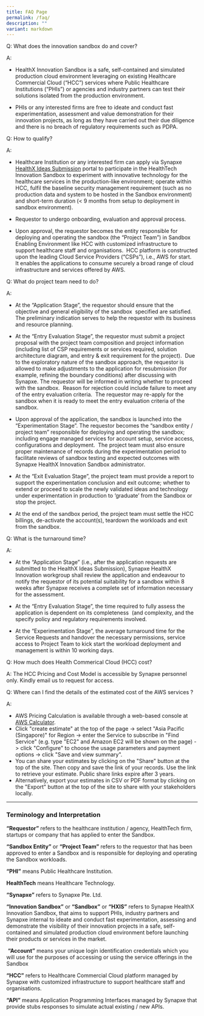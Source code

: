```yaml
---
title: FAQ Page
permalink: /faq/
description: ""
variant: markdown
---
```

Q:    What does the innovation sandbox do and cover?

A:
* HealthX Innovation Sandbox is a safe, self-contained and simulated production cloud environment leveraging on existing Healthcare Commercial Cloud (“HCC”) services where Public Healthcare Institutions (“PHIs”) or agencies and industry partners can test their solutions isolated from the production environment.&nbsp;

* PHIs or any interested firms are free to ideate and conduct fast experimentation, assessment and value demonstration for their innovation projects, as long as they have carried out their due diligence and there is no breach of regulatory requirements such as PDPA.

Q:    How to qualify?

A:
* Healthcare Institution or any interested firm can apply via Synapxe [HealthX Ideas Submission](https://for.sg/gibf27) portal to participate in the HealthTech Innovation Sandbox to experiment with innovative technology for the healthcare services in the production-like environment; operate within HCC, fulfil the baseline security management requirement (such as no production data and system to be hosted in the Sandbox environment) and short-term duration (&lt; 9 months from setup to deployment in sandbox environment).

* Requestor to undergo onboarding, evaluation and approval process.

* Upon approval, the requestor becomes the entity responsible for deploying and operating the sandbox (the “Project Team”) in Sandbox Enabling Environment like HCC with customized infrastructure to support healthcare staff and organisations.&nbsp; HCC platform is constructed upon the leading Cloud Service Providers (“CSPs”), i.e., AWS for start.&nbsp; It enables the applications to consume securely a broad range of cloud infrastructure and services offered by AWS.


Q:    What do project team need to do? 

A:
* At the “Application Stage”, the requestor should ensure that the objective and general eligibility of the sandbox &nbsp;specified are satisfied.&nbsp; The preliminary indication serves to help the requestor with its business and resource planning.

* At the “Entry Evaluation Stage”, the requestor must submit a project proposal with the project team composition and project information (including list of CSP requirements or services required, solution architecture diagram, and entry &amp; exit requirement for the project).&nbsp; Due to the exploratory nature of the sandbox approach, the requestor is allowed to make adjustments to the application for resubmission (for example, refining the boundary conditions) after discussing with Synapxe.&nbsp;The requestor will be informed in writing whether to proceed with the sandbox.&nbsp; Reason for rejection could include failure to meet any of the entry evaluation criteria.&nbsp; The requestor may re-apply for the sandbox when it is ready to meet the entry evaluation criteria of the sandbox.

* Upon approval of the application, the sandbox is launched into the “Experimentation Stage”. The requestor becomes the “sandbox entity / project team” responsible for deploying and operating the sandbox; including engage managed services for account setup, service access, configurations and deployment.&nbsp; The project team must also ensure proper maintenance of records during the experimentation period to facilitate reviews of sandbox testing and expected outcomes with Synapxe HealthX Innovation Sandbox administrator.

* At the “Exit Evaluation Stage”, the project team must provide a report to support the experimentation conclusion and exit outcome; whether to extend or proceed to scale the newly validated ideas and technology under experimentation in production to ‘graduate’ from the Sandbox or stop the project.

* At the end of the sandbox period, the project team must settle the HCC billings, de-activate the account(s), teardown the workloads and exit from the sandbox.     

Q:    What is the turnaround time?

A:

*  At the “Application Stage” (i.e., after the application requests are submitted to the HealthX Ideas Submission), Synapxe HealthX Innovation workgroup shall review the application and endeavour to notify the requestor of its potential suitability for a sandbox within 8 weeks after Synapxe receives a complete set of information necessary for the assessment.

* At the “Entry Evaluation Stage”, the time required to fully assess the application is dependent on its completeness&nbsp; (and complexity, and the specify policy and regulatory requirements involved.

* At the “Experimentation Stage”, the average turnaround time for the Service Requests and handover the necessary permissions, service access to Project Team to kick start the workload deployment and management is within 10 working days.

Q:     How much does Health Commerical Cloud (HCC) cost?

A:  The HCC Pricing and Cost Model is accessible by Synapxe personnel only. Kindly email us to request for access.

Q:    Where can I find the details of the estimated cost of the AWS services ?

A: 
*  AWS Pricing Calculation is available through a web-based console at [AWS Calculator](https://calculator.aws/#/).
*  Click "create estimate" at the top of the page -&gt; select "Asia Pacific (Singapore)" for Region -&gt; enter the Service to subscribe in "Find Service" (e.g. type "EC2" and Amazon EC2 will be shown on the page) -&gt; click "Configure" to choose the usage parameters and payment options -&gt; click "Save and view summary".
*  You can share your estimates by clicking on the "Share" button at the top of the site. Then copy and save the link of your records. Use the link to retrieve your estimate. Public share links expire after 3 years.
*  Alternatively, export your estimates in CSV or PDF format by clicking on the "Export" button at the top of the site to share with your stakeholders locally.


--- 
   

### **Terminology and Interpretation**
   

**“Requestor”** refers to the healthcare institution / agency, HealthTech firm, startups or company that has applied to enter the Sandbox.

**“Sandbox Entity”** or **“Project Team”** refers to the requestor that has been approved to enter a Sandbox and is responsible for deploying and operating the Sandbox workloads.

**“PHI”** means Public Healthcare Institution.

**HealthTech** means Healthcare Technology.

**“Synapxe”** refers to Synapxe Pte. Ltd.

**“Innovation Sandbox”** or **“Sandbox”** or **“HXIS”** refers to Synapxe HealthX Innovation Sandbox, that aims to support PHIs, industry partners and Synapxe internal to ideate and conduct fast experimentation, assessing and demonstrate the visibility of their innovation projects in a safe, self-contained and simulated production cloud environment before launching their products or services in the market.

&nbsp;**“Account”** means your unique login identification credentials which you will use for the purposes of accessing or using the service offerings in the Sandbox

**“HCC”** refers to Healthcare Commercial Cloud platform managed by Synapxe with customized infrastructure to support healthcare staff and organisations.

**“API”** means Application Programming Interfaces managed by Synapxe that provide stubs responses to simulate actual existing / new APIs.